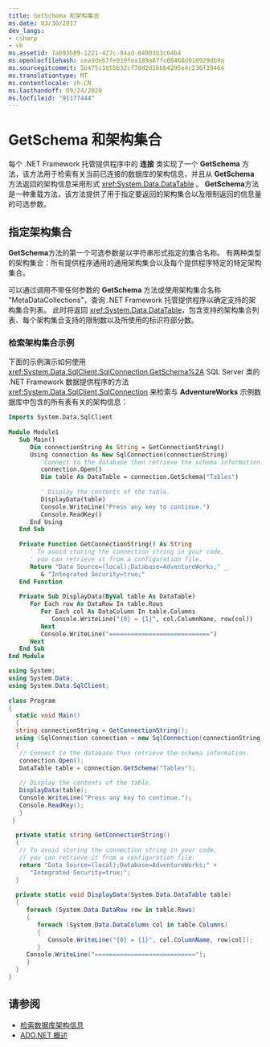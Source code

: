 ```yaml
---
title: GetSchema 和架构集合
ms.date: 03/30/2017
dev_langs:
- csharp
- vb
ms.assetid: 7ab93b89-1221-427c-84ad-04803b3c64b4
ms.openlocfilehash: cea9deb7fe019fea189a87fc08468d010929db9a
ms.sourcegitcommit: 5b475c1855b32cf78d2d1bbb4295e4c236f39464
ms.translationtype: MT
ms.contentlocale: zh-CN
ms.lasthandoff: 09/24/2020
ms.locfileid: "91177444"
---
```

# <a name="getschema-and-schema-collections"></a>GetSchema 和架构集合

每个 .NET Framework 托管提供程序中的 **连接** 类实现了一个 **GetSchema** 方法，该方法用于检索有关当前已连接的数据库的架构信息，并且从 **GetSchema** 方法返回的架构信息采用形式 <xref:System.Data.DataTable> 。 **GetSchema**方法是一种重载方法，该方法提供了用于指定要返回的架构集合以及限制返回的信息量的可选参数。  
  
## <a name="specifying-the-schema-collections"></a>指定架构集合  

 **GetSchema**方法的第一个可选参数是以字符串形式指定的集合名称。 有两种类型的架构集合：所有提供程序通用的通用架构集合以及每个提供程序特定的特定架构集合。  
  
 可以通过调用不带任何参数的 **GetSchema** 方法或使用架构集合名称 "MetaDataCollections"，查询 .NET Framework 托管提供程序以确定支持的架构集合列表。 此时将返回 <xref:System.Data.DataTable>，包含支持的架构集合列表、每个架构集合支持的限制数以及所使用的标识符部分数。  
  
### <a name="retrieving-schema-collections-example"></a>检索架构集合示例  

 下面的示例演示如何使用 <xref:System.Data.SqlClient.SqlConnection.GetSchema%2A> SQL Server 类的 .NET Framework 数据提供程序的方法 <xref:System.Data.SqlClient.SqlConnection> 来检索与 **AdventureWorks** 示例数据库中包含的所有表有关的架构信息：  
  
```vb  
Imports System.Data.SqlClient  
  
Module Module1  
   Sub Main()  
      Dim connectionString As String = GetConnectionString()  
      Using connection As New SqlConnection(connectionString)  
         'Connect to the database then retrieve the schema information.  
         connection.Open()  
         Dim table As DataTable = connection.GetSchema("Tables")  
  
         ' Display the contents of the table.  
         DisplayData(table)  
         Console.WriteLine("Press any key to continue.")  
         Console.ReadKey()  
      End Using  
   End Sub  
  
   Private Function GetConnectionString() As String  
      ' To avoid storing the connection string in your code,
      ' you can retrieve it from a configuration file.  
      Return "Data Source=(local);Database=AdventureWorks;" _  
         & "Integrated Security=true;"  
   End Function  
  
   Private Sub DisplayData(ByVal table As DataTable)  
      For Each row As DataRow In table.Rows  
         For Each col As DataColumn In table.Columns  
            Console.WriteLine("{0} = {1}", col.ColumnName, row(col))  
         Next  
         Console.WriteLine("============================")  
      Next  
   End Sub  
End Module  
```  
  
```csharp  
using System;  
using System.Data;  
using System.Data.SqlClient;  
  
class Program  
{  
  static void Main()  
  {  
  string connectionString = GetConnectionString();  
  using (SqlConnection connection = new SqlConnection(connectionString))  
  {  
   // Connect to the database then retrieve the schema information.  
   connection.Open();  
   DataTable table = connection.GetSchema("Tables");  
  
   // Display the contents of the table.  
   DisplayData(table);  
   Console.WriteLine("Press any key to continue.");  
   Console.ReadKey();  
   }  
 }  
  
  private static string GetConnectionString()  
  {  
   // To avoid storing the connection string in your code,  
   // you can retrieve it from a configuration file.  
   return "Data Source=(local);Database=AdventureWorks;" +  
      "Integrated Security=true;";  
  }  
  
  private static void DisplayData(System.Data.DataTable table)  
  {  
     foreach (System.Data.DataRow row in table.Rows)  
     {  
        foreach (System.Data.DataColumn col in table.Columns)  
        {  
           Console.WriteLine("{0} = {1}", col.ColumnName, row[col]);  
        }  
     Console.WriteLine("============================");  
     }  
  }  
}  
```  
  
## <a name="see-also"></a>请参阅

- [检索数据库架构信息](retrieving-database-schema-information.md)
- [ADO.NET 概述](ado-net-overview.md)
